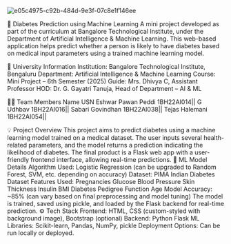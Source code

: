 ![e05c4975-c92b-484d-9e3f-07c8e1f146ee](https://github.com/user-attachments/assets/3cf52a0c-24f5-42c5-bb4e-79891d512dab)

🔬 Diabetes Prediction using Machine Learning
A mini project developed as part of the curriculum at Bangalore Technological Institute, under the Department of Artificial Intelligence & Machine Learning. This web-based application helps predict whether a person is likely to have diabetes based on medical input parameters using a trained machine learning model.

🏫 University Information
Institution: Bangalore Technological Institute, Bengaluru
Department: Artificial Intelligence & Machine Learning
Course: Mini Project – 6th Semester (2025)
Guide: Mrs. Dhivya C, Assistant Professor
HOD: Dr. G. Gayatri Tanuja, Head of Department – AI & ML

👨‍💻 Team Members
Name	                                           USN
Eshwar Pawan Peddi	                          1BH22AI014||
G Udhbav	                                    1BH22AI016||
Sabari Govindhan	                            1BH22AI038||
Tejas Halemani	                              1BH22AI054||

💡 Project Overview
This project aims to predict diabetes using a machine learning model trained on a medical dataset. The user inputs several health-related parameters, and the model returns a prediction indicating the likelihood of diabetes.
The final product is a Flask web app with a user-friendly frontend interface, allowing real-time predictions.
🧠 ML Model Details
Algorithm Used: Logistic Regression (can be upgraded to Random Forest, SVM, etc. depending on accuracy)
Dataset: PIMA Indian Diabetes Dataset
Features Used:
Pregnancies
Glucose
Blood Pressure
Skin Thickness
Insulin
BMI
Diabetes Pedigree Function
Age
Model Accuracy: ~85% (can vary based on final preprocessing and model tuning)
The model is trained, saved using pickle, and loaded by the Flask backend for real-time prediction.
⚙️ Tech Stack
Frontend: HTML, CSS (custom-styled with background image), Bootstrap (optional)
Backend: Python Flask
ML Libraries: Scikit-learn, Pandas, NumPy, pickle
Deployment Options: Can be run locally or deployed.
